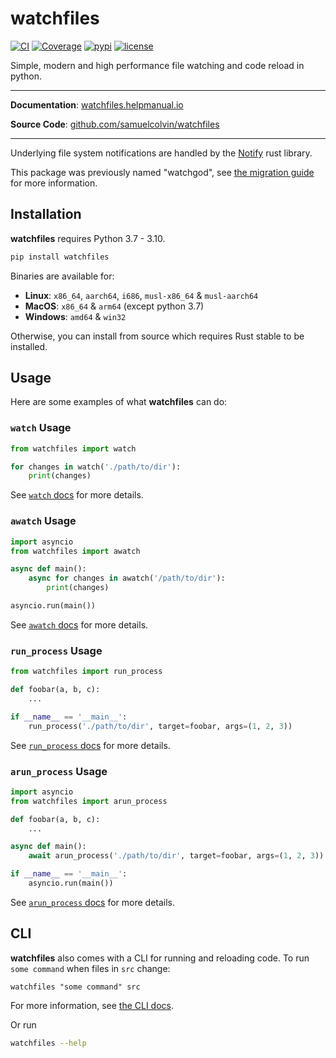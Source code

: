# watchfiles

[![CI](https://github.com/samuelcolvin/watchfiles/workflows/ci/badge.svg?event=push)](https://github.com/samuelcolvin/watchfiles/actions?query=event%3Apush+branch%3Amain+workflow%3Aci)
[![Coverage](https://codecov.io/gh/samuelcolvin/watchfiles/branch/main/graph/badge.svg)](https://codecov.io/gh/samuelcolvin/watchfiles)
[![pypi](https://img.shields.io/pypi/v/watchfiles.svg)](https://pypi.python.org/pypi/watchfiles)
[![license](https://img.shields.io/github/license/samuelcolvin/watchfiles.svg)](https://github.com/samuelcolvin/watchfiles/blob/main/LICENSE)

Simple, modern and high performance file watching and code reload in python.

---

**Documentation**: [watchfiles.helpmanual.io](https://watchfiles.helpmanual.io)

**Source Code**: [github.com/samuelcolvin/watchfiles](https://github.com/samuelcolvin/watchfiles)

---

Underlying file system notifications are handled by the [Notify](https://github.com/notify-rs/notify) rust library.

This package was previously named "watchgod",
see [the migration guide](https://watchfiles.helpmanual.io/migrating/) for more information.

## Installation

**watchfiles** requires Python 3.7 - 3.10.

```bash
pip install watchfiles
```

Binaries are available for:

* **Linux**: `x86_64`, `aarch64`, `i686`, `musl-x86_64` & `musl-aarch64`
* **MacOS**: `x86_64` & `arm64` (except python 3.7)
* **Windows**: `amd64` & `win32`

Otherwise, you can install from source which requires Rust stable to be installed.

## Usage

Here are some examples of what **watchfiles** can do:

### `watch` Usage

```py
from watchfiles import watch

for changes in watch('./path/to/dir'):
    print(changes)
```
See [`watch` docs](https://watchfiles.helpmanual.io/api/watch/#watchfiles.watch) for more details.

### `awatch` Usage

```py
import asyncio
from watchfiles import awatch

async def main():
    async for changes in awatch('/path/to/dir'):
        print(changes)

asyncio.run(main())
```
See [`awatch` docs](https://watchfiles.helpmanual.io/api/watch/#watchfiles.awatch) for more details.

### `run_process` Usage

```py
from watchfiles import run_process

def foobar(a, b, c):
    ...

if __name__ == '__main__':
    run_process('./path/to/dir', target=foobar, args=(1, 2, 3))
```
See [`run_process` docs](https://watchfiles.helpmanual.io/api/run_process/#watchfiles.run_process) for more details.

### `arun_process` Usage

```py
import asyncio
from watchfiles import arun_process

def foobar(a, b, c):
    ...

async def main():
    await arun_process('./path/to/dir', target=foobar, args=(1, 2, 3))

if __name__ == '__main__':
    asyncio.run(main())
```
See [`arun_process` docs](https://watchfiles.helpmanual.io/api/run_process/#watchfiles.arun_process) for more details.

## CLI

**watchfiles** also comes with a CLI for running and reloading code. To run `some command` when files in `src` change:

```
watchfiles "some command" src
```

For more information, see [the CLI docs](https://watchfiles.helpmanual.io/cli/).

Or run

```bash
watchfiles --help
```
